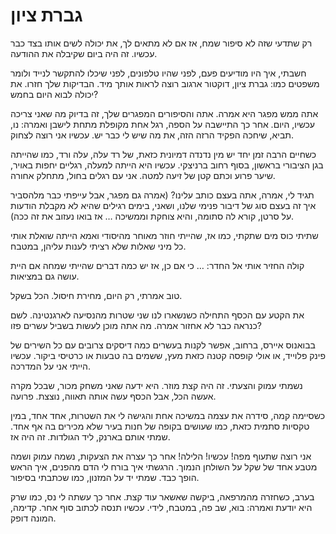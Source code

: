 # גברת ציון

רק שתדעי שזה לא סיפור שמח, אז אם לא מתאים לך, את יכולה לשים אותו בצד כבר עכשיו. זה היה ביום שקיבלה את ההודעה.

חשבתי, איך היו מודיעים פעם, לפני שהיו טלפונים, לפני שיכלו להתקשר לנייד ולומר משפטים כמו: גברת ציון, דוקטור ארגוב רוצה לראות אותך מיד. הבדיקות שלך חזרו. את יכולה לבוא היום בחמש?

אתה ממש מפגר היא אמרה. אתה והסיפורים המפגרים שלך, זה בדיוק מה שאני צריכה עכשיו, היום. אחר כך התיישבה על הספה, רגל אחת מקופלת מתחת לישבן ואמרה: נו, תביא, שיחכה הפקיד הרזה הזה, את מה שיש לי כבר יש. עכשיו אני רוצה לצחוק. 

כשחיים הרבה זמן יחד יש מין נדנדה דמיונית כזאת, של רד עלה, עלה ורד, כמו שהייתה בגן הציבורי בראשון, בסוף רחוב ברניצקי. עכשיו היא הייתה למעלה, רגליים יחפות באויר, שיער פרוע וכתם קטן של זיעה למטה. אני עם רגלים בחול, מתחלק אחורה.

תגיד לי, אמרה, אתה בעצם כותב עלינו? (אמרה גם מפגר, אבל עייפתי כבר מלהסביר איך זה בעצם סוג של דיבור פנימי שלנו, ושאני, בימים רגילים שהיא לא מקבלת הודעות על סרטן, קורא לה סתומה, והיא צוחקת וממשיכה … אז בואו נעזוב את זה ככה).

שתיתי כוס מים שתקתי, כמו אז, שהייתי חוזר מאוחר מהיסודי ואמא הייתה שואלת אותי כל מיני שאלות שלא רציתי לענות עליהן, במטבח. 

קולה החזיר אותי אל החדר: … כי אם כן, אז יש כמה דברים שהייתי שמחה אם היית עושה גם במציאות. 

טוב אמרתי, רק היום, מחירת חיסול. הכל בשקל.

את הקטע עם הכסף התחילה כשנשארו לנו שני שטרות מהנסיעה לארגנטינה. לשם כנראה כבר לא אחזור אמרה. מה אתה מוכן לעשות בשביל עשרים פזו? 

בבואנוס איירס, ברחוב, אפשר לקנות בעשרים כמה דיסקים צרובים עם כל השירים של פינק פלוייד, או אולי קופסה קטנה כזאת מעץ, ששמים בה טבעות או כרטיסי ביקור. עכשיו הייתי אני על המדרכה.

נשמתי עמוק והצעתי. זה היה קצת מוזר. היא ידעה שאני משחק מכור, שבכל מקרה אעשה הכל, אבל הכסף עשה אותה תאווה, נוצצת. פרועה.

כשסיימה קמה, סידרה את עצמה במשיכה אחת והגישה לי את השטרות, אחד אחד, במין טקסיות סתמית כזאת, כמו שעושים בקופה של חנות בעיר שלא מכירים בה אף אחד. שמתי אותם בארנק, ליד הגולדות. זה היה אז.

אני רוצה שתעוף מפה! עכשיו! הלילה! אחר כך עצרה את הצעקות, נשמה עמוק ושמה מטבע אחד של שקל על השולחן הנמוך. הרגשתי איך בורח לי הדם מהפנים, איך הראש הופך כבד. שמתי יד על המזנון, כמו שכתבתי בסיפור.

בערב, כשחזרה מהמרפאה, ביקשה שאשאר עוד קצת. אחר כך עשתה לי נס, כמו שרק היא יודעת ואמרה: בוא, שב פה, במטבח, לידי. עכשיו תנסה לכתוב סוף אחר. קדימה, המונה דופק.